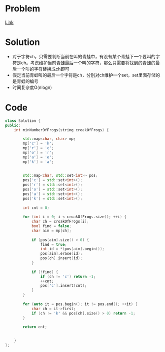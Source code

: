 # Problem
[Link](https://leetcode-cn.com/problems/na-ying-bi/)

# Solution

* 对于字符ch，只需要判断当前在叫的青蛙中，有没有某个青蛙下一个要叫的字符是ch。考虑维护当前青蛙最后一个叫的字符，那么只需要将找到的青蛙的最后一个叫的字符替换成ch即可
* 假定当前青蛙叫的最后一个字符是ch，分别对ch维护一个set，set里面存储的是青蛙的编号
* 时间复杂度O(nlogn)

# Code
```cpp
class Solution {
public:
    int minNumberOfFrogs(string croakOfFrogs) {

        std::map<char, char> mp;
        mp['c'] = 'k';
        mp['r'] = 'c';
        mp['o'] = 'r';
        mp['a'] = 'o';
        mp['k'] = 'a';
        
        
        std::map<char, std::set<int>> pos;
        pos['c'] = std::set<int>();
        pos['r'] = std::set<int>();
        pos['o'] = std::set<int>();
        pos['a'] = std::set<int>();
        pos['k'] = std::set<int>();
        
        int cnt = 0;
        
        for (int i = 0; i < croakOfFrogs.size(); ++i) {
            char ch = croakOfFrogs[i];
            bool find = false;
            char aim = mp[ch];
            
            if (pos[aim].size() > 0) {
                find = true;
                int id = *(pos[aim].begin());
                pos[aim].erase(id);
                pos[ch].insert(id);
            } 
            
            if (!find) {
                if (ch != 'c') return -1;
                ++cnt;
                pos['c'].insert(cnt);
            }
        }
        
        for (auto it = pos.begin(); it != pos.end(); ++it) {
            char ch = it->first;
            if (ch != 'k' && pos[ch].size() > 0) return -1;
        }
        
        return cnt;

        
    }
};
```